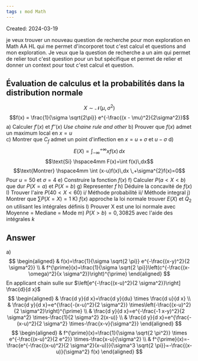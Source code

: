 ```yaml
---
tags : mod Math
---
```

Created: 2024-03-19

je veux trouver un nouveau question de recherche pour mon exploration en Math AA HL qui me permet d'incorporet tout c'est calcul et questions and mon exploration. Je veux que la question de recherche a un aim qui permet de relier tout c'est question pour un but spécifique et permet de relier et donner un context pour tout c'est calcul et question.
## Évaluation de calculus et la probabilités dans la distribution normale

$$X \sim \mathcal{N}(\mu,\,\sigma^{2})$$
$$f(x) = \frac{1}{\sigma \sqrt{2\pi}} e^{-\frac{(x - \mu)^2}{2\sigma^2}}$$
a) Calculer $f'(x)$ et $f''(x)$ *Use chaine rule and other* 
b) Prouver que $f(x)$ admet un maximum local en $x=u$  
c) Montrer que $C_f$  admet un point d'inflection en $x=u+\sigma$ et $u-\sigma$ 
d) $$E(X)=\int_{-\infty}^{+\infty} xf(x) \, dx$$$$\text{Si} \hspace4mm F(x)=\int f(x)\,dx$$
$$\text{Montrer} \hspace4mm \int (x-u)f(x)\,dx \,+\sigma^{2}f(x)=0$$
Pour $u=50$ et $\sigma=4$ 
e) Construire la fonction $f(x)$
f) Calculer $P(a<X<b)$ que dur $P(X=a)$ et $P(X=b)$ 
g) Representer $f$ 
h) Déduire la concavité de $f(x)$
I) Trouver l'aire $P(40<X<60)$
    i/ Méthode probabilité
    ii/ Méthode integral
j) Montrer que $\sum P(X=X)=1$ 
K) $f(x)$ approche la loi normale trouver $E(X)$ et $Q_2$  on utilisant les intégrales définis
l) Prouver X est une loi normale avec $\text{Moyenne = Mediane = Mode}$ 
m) $P(X>b)=0,30825$ avec l'aide des intégrales $k$ 


## Answer

a)$$
\begin{aligned}
& f(x)=\frac{1}{\sigma \sqrt{2 \pi}} e^{-\frac{(x-y)^2}{2 \sigma^2}} \\
& f^{\prime}(x)=\frac{1}{\sigma \sqrt{2 \pi}}\left(c^{-\frac{(x-\omega)^2}{x \sigma^2}}\right)^{\prime}
\end{aligned}
$$
En applicant chain sulle sur $\left[e^{-\frac{(x-u)^2}{2 \sigma^2}}\right] \frac{d}{d x}$ 
$$
\begin{aligned}
& \frac{d y}{d x}=\frac{d y}{du} \times \frac{d u}{d x} \\
& \frac{d y}{d x}=e^{\frac{-(x-u)^2}{2 \sigma^2}} \times\left(-\frac{(x-u)^2}{2 \sigma^2}\right)^{\prime} \\
& \frac{d y}{d x}=e^{-\frac{-1 x-y)^2}{2 \sigma^2} \times-\frac{1}{2 \sigma^2} 2(x-u)} \\
& \frac{d y}{d x}=e^{\frac{-(x-u)^2}{2 \sigma^2} \times-\frac{x-v}{\sigma^2}}
\end{aligned}
$$
$$
\begin{aligned}
& f^{\prime}(x)=\frac{1}{\sigma \sqrt{2 \pi^2}} \times e^{-\frac{(x-u)^2}{2 e^2}} \times-\frac{x-u}{\sigma^2} \\
& f^{\prime}(x)=-\frac{e^{-\frac{(x-u)^2}{2 \sigma^2}(x-u)}}{\sigma^3 \sqrt{2 \pi}}=-\frac{(x-u)}{\sigma^2} f(x)
\end{aligned}
$$
